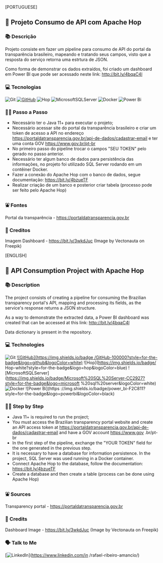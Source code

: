 
[PORTUGUESE]

## 🚀 Projeto Consumo de API com Apache Hop

### 📚 Descrição

Projeto consiste em fazer um pipeline para consumo de API do portal da transparência brasileiro, mapeando e tratando seus campos, visto que a resposta do serviço retorna uma estrtura de JSON.

Como forma de demonstrar os dados extraídos, foi criado um dashboard em Power BI que pode ser acessado neste link: http://bit.ly/4bqaC4l

### 💻 Tecnologias

![Git](https://img.shields.io/badge/GIT-E44C30?style=for-the-badge&logo=git&logoColor=white) [![GitHub](https://img.shields.io/badge/GitHub-100000?style=for-the-badge&logo=github&logoColor=white)](https://github.com/rafael-r-amancio) ![Hop](https://img.shields.io/badge/Hop-white?style=for-the-badge&logo=hop&logoColor=blue) ![MicrosoftSQLServer](https://img.shields.io/badge/Microsoft%20SQL%20Server-CC2927?style=for-the-badge&logo=microsoft%20sql%20server&logoColor=white) ![Docker](https://img.shields.io/badge/docker-%230db7ed.svg?style=for-the-badge&logo=docker&logoColor=white) ![Power Bi](https://img.shields.io/badge/power_bi-F2C811?style=for-the-badge&logo=powerbi&logoColor=black)

### 🚶‍♀️ Passo a Passo

- Necessário ter o Java 11+ para executar o projeto;
- Necessário acessar site do portal da transparência brasileiro e criar um token de acesso a API no endereço https://portaldatransparencia.gov.br/api-de-dados/cadastrar-email e ter uma conta GOV https://www.gov.br/pt-br
- No primeiro passo do pipeline trocar o campos "SEU TOKEN" pelo gerado no passo anterior.
- Necessário ter algum banco de dados para persistência das informações, no projeto foi utilizado SQL Server rodando em um contêiner Docker.
- Fazer a conexão do Apache Hop com o banco de dados, segue documentação: https://bit.ly/4bzueTF
- Realizar criação de um banco e posterior criar tabela (processo pode ser feito pelo Apache Hop)

### ⛲ Fontes

Portal da transparência - https://portaldatransparencia.gov.br

### 💱 Creditos

Imagem Dashboard - https://bit.ly/3wkdJuc (Image by Vectonauta on Freepik)



[ENGLISH]

## 🚀 API Consumption Project with Apache Hop

### 📚 Description

The project consists of creating a pipeline for consuming the Brazilian transparency portal's API, mapping and processing its fields, as the service's response returns a JSON structure.

As a way to demonstrate the extracted data, a Power BI dashboard was created that can be accessed at this link: http://bit.ly/4bqaC4l

Data dictionary is present in the repository.

### 💻 Technologies

![Git](https://img.shields.io/badge/GIT-E44C30?style=for-the-badge&logo=git&logoColor=white) [![GitHub](https://img.shields.io/badge /GitHub-100000?style=for-the-badge&logo=github&logoColor=white)](https://github.com/rafael-r-amancio) ![Hop](https://img.shields.io/badge/ Hop-white?style=for-the-badge&logo=hop&logoColor=blue) ![MicrosoftSQLServer](https://img.shields.io/badge/Microsoft%20SQL%20Server-CC2927?style=for-the-badge&logo=microsoft %20sql%20server&logoColor=white) ![Docker](https://img.shields.io/badge/docker-%230db7ed.svg?style=for-the-badge&logo=docker&logoColor=white) ![Power Bi](https ://img.shields.io/badge/power_bi-F2C811?style=for-the-badge&logo=powerbi&logoColor=black)

### 🚶‍♀️ Step by Step

- Java 11+ is required to run the project;
- You must access the Brazilian transparency portal website and create an API access token at https://portaldatransparencia.gov.br/api-de-dados/cadastrar-email and have a GOV account https://www.gov .br/pt-br
- In the first step of the pipeline, exchange the "YOUR TOKEN" field for the one generated in the previous step.
- It is necessary to have a database for information persistence. In the project, SQL Server was used running in a Docker container.
- Connect Apache Hop to the database, follow the documentation: https://bit.ly/4bzueTF
- Create a database and then create a table (process can be done using Apache Hop)

### ⛲ Sources

Transparency portal - https://portaldatransparencia.gov.br

### 💱 Credits

Dashboard Image - https://bit.ly/3wkdJuc (Image by Vectonauta on Freepik)

### 🗣 Talk to Me

[![LinkedIn](https://img.shields.io/badge/linkedin-%230077B5.svg?style=for-the-badge&logo=linkedin&logoColor=white)](https://www.linkedin.com/in /rafael-ribeiro-amancio/)